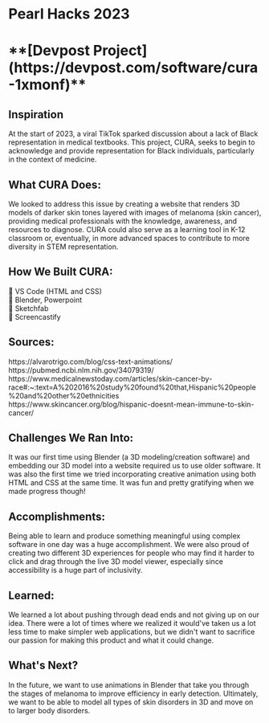 <h1>Pearl Hacks 2023<h1>
**[Devpost Project](https://devpost.com/software/cura-1xmonf)**
 
<h2>Inspiration</h2>
At the start of 2023, a viral TikTok sparked discussion about a lack of Black representation in medical textbooks. This project, CURA, seeks to begin to acknowledge and provide representation for Black individuals, particularly in the context of medicine. 
 
<h2>What CURA Does: </h2>
We looked to address this issue by creating a website that renders 3D models of darker skin tones layered with images of melanoma (skin cancer), providing medical professionals with the knowledge, awareness, and resources to diagnose. CURA could also serve as a learning tool in K-12 classroom or, eventually, in more advanced spaces to contribute to more diversity in STEM representation.
 
<h2>How We Built CURA: </h2>
💫 VS Code (HTML and CSS) </br>
💫 Blender, Powerpoint </br>
💫 Sketchfab </br>
💫 Screencastify </br>
 
<h2>Sources: </h2>
https://alvarotrigo.com/blog/css-text-animations/
https://pubmed.ncbi.nlm.nih.gov/34079319/
https://www.medicalnewstoday.com/articles/skin-cancer-by-race#:~:text=A%202016%20study%20found%20that,Hispanic%20people%20and%20other%20ethnicities
https://www.skincancer.org/blog/hispanic-doesnt-mean-immune-to-skin-cancer/
 
<h2>Challenges We Ran Into:</h2>
It was our first time using Blender (a 3D modeling/creation software) and embedding our 3D model into a website required us to use older software. It was also the first time we tried incorporating creative animation using both HTML and CSS at the same time. It was fun and pretty gratifying when we made progress though!
 
<h2>Accomplishments:</h2>
Being able to learn and produce something meaningful using complex software in one day was a huge accomplishment. We were also proud of creating two different 3D experiences for people who may find it harder to click and drag through the live 3D model viewer, especially since accessibility is a huge part of inclusivity.
 
<h2>Learned:</h2>
We learned a lot about pushing through dead ends and not giving up on our idea. There were a lot of times where we realized it would've taken us a lot less time to make simpler web applications, but we didn't want to sacrifice our passion for making this product and what it could change.
 
<h2>What's Next?</h2>
In the future, we want to use animations in Blender that take you through the stages of melanoma to improve efficiency in early detection. Ultimately, we want to be able to model all types of skin disorders in 3D and move on to larger body disorders.
